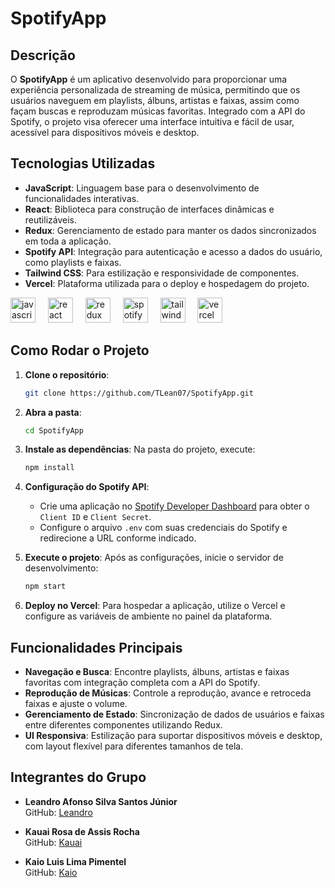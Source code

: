 # SpotifyApp

## Descrição

O **SpotifyApp** é um aplicativo desenvolvido para proporcionar uma experiência personalizada de streaming de música, permitindo que os usuários naveguem em playlists, álbuns, artistas e faixas, assim como façam buscas e reproduzam músicas favoritas. Integrado com a API do Spotify, o projeto visa oferecer uma interface intuitiva e fácil de usar, acessível para dispositivos móveis e desktop.

## Tecnologias Utilizadas

- **JavaScript**: Linguagem base para o desenvolvimento de funcionalidades interativas.
- **React**: Biblioteca para construção de interfaces dinâmicas e reutilizáveis.
- **Redux**: Gerenciamento de estado para manter os dados sincronizados em toda a aplicação.
- **Spotify API**: Integração para autenticação e acesso a dados do usuário, como playlists e faixas.
- **Tailwind CSS**: Para estilização e responsividade de componentes.
- **Vercel**: Plataforma utilizada para o deploy e hospedagem do projeto.

<div align="left">
  <img src="https://cdn.jsdelivr.net/gh/devicons/devicon/icons/javascript/javascript-original.svg" height="40" alt="javascript logo" />
  <img width="12" />
  <img src="https://cdn.jsdelivr.net/gh/devicons/devicon/icons/react/react-original.svg" height="40" alt="react logo" />
  <img width="12" />
  <img src="https://cdn.jsdelivr.net/gh/devicons/devicon/icons/redux/redux-original.svg" height="40" alt="redux logo" />
  <img width="12" />
  <img src="https://upload.wikimedia.org/wikipedia/commons/1/19/Spotify_logo_without_text.svg" height="40" alt="spotify logo" />
  <img width="12" />
  <img src="https://upload.wikimedia.org/wikipedia/commons/d/d5/Tailwind_CSS_Logo.svg" height="40" alt="tailwindcss logo" />
  <img width="12" />
  <img src="https://cdn.jsdelivr.net/gh/devicons/devicon/icons/vercel/vercel-original.svg" height="40" alt="vercel logo" />
</div>

## Como Rodar o Projeto

1. **Clone o repositório**:
    ```bash
    git clone https://github.com/TLean07/SpotifyApp.git
    ```

2. **Abra a pasta**:
    ```bash
    cd SpotifyApp
    ```

3. **Instale as dependências**:
    Na pasta do projeto, execute:
    ```bash
    npm install
    ```

4. **Configuração do Spotify API**:
    - Crie uma aplicação no [Spotify Developer Dashboard](https://developer.spotify.com/dashboard/applications) para obter o `Client ID` e `Client Secret`.
    - Configure o arquivo `.env` com suas credenciais do Spotify e redirecione a URL conforme indicado.

5. **Execute o projeto**:
    Após as configurações, inicie o servidor de desenvolvimento:
    ```bash
    npm start
    ```

6. **Deploy no Vercel**:
    Para hospedar a aplicação, utilize o Vercel e configure as variáveis de ambiente no painel da plataforma.

## Funcionalidades Principais

- **Navegação e Busca**: Encontre playlists, álbuns, artistas e faixas favoritas com integração completa com a API do Spotify.
- **Reprodução de Músicas**: Controle a reprodução, avance e retroceda faixas e ajuste o volume.
- **Gerenciamento de Estado**: Sincronização de dados de usuários e faixas entre diferentes componentes utilizando Redux.
- **UI Responsiva**: Estilização para suportar dispositivos móveis e desktop, com layout flexível para diferentes tamanhos de tela.

## Integrantes do Grupo

- **Leandro Afonso Silva Santos Júnior**  
    GitHub: [Leandro](https://github.com/TLean07)

- **Kauai Rosa de Assis Rocha**  
    GitHub: [Kauai](https://github.com/KauaiRosa)

- **Kaio Luis Lima Pimentel**  
    GitHub: [Kaio](https://github.com/KaioPimentel8)
